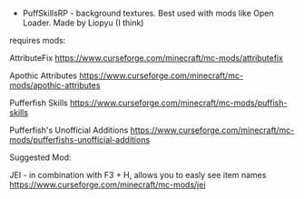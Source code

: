 - PuffSkillsRP - background textures. Best used with mods like Open Loader. Made by Liopyu (I think)

requires mods:

AttributeFix
https://www.curseforge.com/minecraft/mc-mods/attributefix

Apothic Attributes
https://www.curseforge.com/minecraft/mc-mods/apothic-attributes

Pufferfish Skills
https://www.curseforge.com/minecraft/mc-mods/puffish-skills

Pufferfish's Unofficial Additions
https://www.curseforge.com/minecraft/mc-mods/pufferfishs-unofficial-additions

Suggested Mod:

JEI - in combination with F3 + H, allows you to easly see item names
https://www.curseforge.com/minecraft/mc-mods/jei
